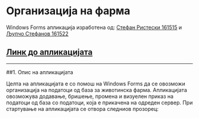 # **Организација на фарма**
Windows Forms апликација изработена од: [Стефан Ристески 161515](https://github.com/Berkampe) и [Љупчо Стефанов 161522](https://github.com/LjupchoStefanov)
## [Линк до апликацијата](https://github.com/LjupchoStefanov/OrganizacijaNaFarma)
---
##1. Опис на апликацијата

Целта на апликацијата е со помош на Windows Forms да се овозможи организација на податоци од база за животинска фарма.
Апликацијата овозможува додавање, бришење, промена и визуелен приказ на податоци од база со податоци, која е прикачена на одреден сервер.
При стартување на апликацијата се отвора следниов прозорец:
